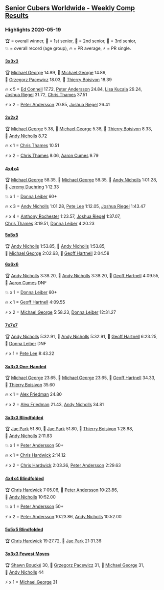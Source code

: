 <style>table {white-space: nowrap;}</style>

## [Senior Cubers Worldwide - Weekly Comp Results](/scw-comp/results/)
### Highlights 2020-05-19

<span style="white-space: nowrap;">🏆 = overall winner</span>, <span style="white-space: nowrap;">🥇 = 1st senior</span>, <span style="white-space: nowrap;">🥈 = 2nd senior</span>, <span style="white-space: nowrap;">🥉 = 3rd senior</span>, <span style="white-space: nowrap;">💥 = overall record (age group)</span>, <span style="white-space: nowrap;">🔥 = PR average</span>, <span style="white-space: nowrap;">⚡ = PR single</span>.

#### [3x3x3](333.md)

<span style="white-space: nowrap;">🏆 [Michael George](../../persons/michael_george/333.md) 14.89</span>, <span style="white-space: nowrap;">🥇 [Michael George](../../persons/michael_george/333.md) 14.89</span>, <span style="white-space: nowrap;">🥈 [Grzegorz Pacewicz](../../persons/grzegorz_pacewicz/333.md) 18.03</span>, <span style="white-space: nowrap;">🥉 [Thierry Boisivon](../../persons/thierry_boisivon/333.md) 18.39</span>

🔥 x 5 = <span style="white-space: nowrap;">[Ed Connell](../../persons/ed_connell/333.md) 17.72</span>, <span style="white-space: nowrap;">[Peter Andersson](../../persons/peter_andersson/333.md) 24.84</span>, <span style="white-space: nowrap;">[Lisa Kucala](../../persons/lisa_kucala/333.md) 29.24</span>, <span style="white-space: nowrap;">[Joshua Riegel](../../persons/joshua_riegel/333.md) 31.72</span>, <span style="white-space: nowrap;">[Chris Thames](../../persons/chris_thames/333.md) 37.51</span>

⚡ x 2 = <span style="white-space: nowrap;">[Peter Andersson](../../persons/peter_andersson/333.md) 20.85</span>, <span style="white-space: nowrap;">[Joshua Riegel](../../persons/joshua_riegel/333.md) 26.41</span>

#### [2x2x2](222.md)

<span style="white-space: nowrap;">🏆 [Michael George](../../persons/michael_george/222.md) 5.38</span>, <span style="white-space: nowrap;">🥇 [Michael George](../../persons/michael_george/222.md) 5.38</span>, <span style="white-space: nowrap;">🥈 [Thierry Boisivon](../../persons/thierry_boisivon/222.md) 8.33</span>, <span style="white-space: nowrap;">🥉 [Andy Nicholls](../../persons/andy_nicholls/222.md) 8.72</span>

🔥 x 1 = <span style="white-space: nowrap;">[Chris Thames](../../persons/chris_thames/222.md) 10.51</span>

⚡ x 2 = <span style="white-space: nowrap;">[Chris Thames](../../persons/chris_thames/222.md) 8.06</span>, <span style="white-space: nowrap;">[Aaron Cumes](../../persons/aaron_cumes/222.md) 9.79</span>

#### [4x4x4](444.md)

<span style="white-space: nowrap;">🏆 [Michael George](../../persons/michael_george/444.md) 58.35</span>, <span style="white-space: nowrap;">🥇 [Michael George](../../persons/michael_george/444.md) 58.35</span>, <span style="white-space: nowrap;">🥈 [Andy Nicholls](../../persons/andy_nicholls/444.md) 1:01.28</span>, <span style="white-space: nowrap;">🥉 [Jeremy Duehring](../../persons/jeremy_duehring/444.md) 1:12.33</span>

💥 x 1 = <span style="white-space: nowrap;">[Donna Leiber](../../persons/donna_leiber/444.md) 60+</span>

🔥 x 3 = <span style="white-space: nowrap;">[Andy Nicholls](../../persons/andy_nicholls/444.md) 1:01.28</span>, <span style="white-space: nowrap;">[Pete Lee](../../persons/pete_lee/444.md) 1:12.05</span>, <span style="white-space: nowrap;">[Joshua Riegel](../../persons/joshua_riegel/444.md) 1:43.47</span>

⚡ x 4 = <span style="white-space: nowrap;">[Anthony Rochester](../../persons/anthony_rochester/444.md) 1:23.57</span>, <span style="white-space: nowrap;">[Joshua Riegel](../../persons/joshua_riegel/444.md) 1:37.07</span>, <span style="white-space: nowrap;">[Chris Thames](../../persons/chris_thames/444.md) 3:19.51</span>, <span style="white-space: nowrap;">[Donna Leiber](../../persons/donna_leiber/444.md) 4:20.23</span>

#### [5x5x5](555.md)

<span style="white-space: nowrap;">🏆 [Andy Nicholls](../../persons/andy_nicholls/555.md) 1:53.85</span>, <span style="white-space: nowrap;">🥇 [Andy Nicholls](../../persons/andy_nicholls/555.md) 1:53.85</span>, <span style="white-space: nowrap;">🥈 [Michael George](../../persons/michael_george/555.md) 2:02.63</span>, <span style="white-space: nowrap;">🥉 [Geoff Hartnell](../../persons/geoff_hartnell/555.md) 2:04.58</span>

#### [6x6x6](666.md)

<span style="white-space: nowrap;">🏆 [Andy Nicholls](../../persons/andy_nicholls/666.md) 3:38.20</span>, <span style="white-space: nowrap;">🥇 [Andy Nicholls](../../persons/andy_nicholls/666.md) 3:38.20</span>, <span style="white-space: nowrap;">🥈 [Geoff Hartnell](../../persons/geoff_hartnell/666.md) 4:09.55</span>, <span style="white-space: nowrap;">🥉 [Aaron Cumes](../../persons/aaron_cumes/666.md) DNF</span>

💥 x 1 = <span style="white-space: nowrap;">[Donna Leiber](../../persons/donna_leiber/666.md) 60+</span>

🔥 x 1 = <span style="white-space: nowrap;">[Geoff Hartnell](../../persons/geoff_hartnell/666.md) 4:09.55</span>

⚡ x 2 = <span style="white-space: nowrap;">[Michael George](../../persons/michael_george/666.md) 5:58.23</span>, <span style="white-space: nowrap;">[Donna Leiber](../../persons/donna_leiber/666.md) 12:31.27</span>

#### [7x7x7](777.md)

<span style="white-space: nowrap;">🏆 [Andy Nicholls](../../persons/andy_nicholls/777.md) 5:32.91</span>, <span style="white-space: nowrap;">🥇 [Andy Nicholls](../../persons/andy_nicholls/777.md) 5:32.91</span>, <span style="white-space: nowrap;">🥈 [Geoff Hartnell](../../persons/geoff_hartnell/777.md) 6:23.25</span>, <span style="white-space: nowrap;">🥉 [Donna Leiber](../../persons/donna_leiber/777.md) DNF</span>

⚡ x 1 = <span style="white-space: nowrap;">[Pete Lee](../../persons/pete_lee/777.md) 8:43.22</span>

#### [3x3x3 One-Handed](333oh.md)

<span style="white-space: nowrap;">🏆 [Michael George](../../persons/michael_george/333oh.md) 23.65</span>, <span style="white-space: nowrap;">🥇 [Michael George](../../persons/michael_george/333oh.md) 23.65</span>, <span style="white-space: nowrap;">🥈 [Geoff Hartnell](../../persons/geoff_hartnell/333oh.md) 34.33</span>, <span style="white-space: nowrap;">🥉 [Thierry Boisivon](../../persons/thierry_boisivon/333oh.md) 35.60</span>

🔥 x 1 = <span style="white-space: nowrap;">[Alex Friedman](../../persons/alex_friedman/333oh.md) 24.80</span>

⚡ x 2 = <span style="white-space: nowrap;">[Alex Friedman](../../persons/alex_friedman/333oh.md) 21.43</span>, <span style="white-space: nowrap;">[Andy Nicholls](../../persons/andy_nicholls/333oh.md) 34.81</span>

#### [3x3x3 Blindfolded](333bf.md)

<span style="white-space: nowrap;">🏆 [Jae Park](../../persons/jae_park/333bf.md) 51.80</span>, <span style="white-space: nowrap;">🥇 [Jae Park](../../persons/jae_park/333bf.md) 51.80</span>, <span style="white-space: nowrap;">🥈 [Thierry Boisivon](../../persons/thierry_boisivon/333bf.md) 1:28.68</span>, <span style="white-space: nowrap;">🥉 [Andy Nicholls](../../persons/andy_nicholls/333bf.md) 2:11.83</span>

💥 x 1 = <span style="white-space: nowrap;">[Peter Andersson](../../persons/peter_andersson/333bf.md) 50+</span>

🔥 x 1 = <span style="white-space: nowrap;">[Chris Hardwick](../../persons/chris_hardwick/333bf.md) 2:14.12</span>

⚡ x 2 = <span style="white-space: nowrap;">[Chris Hardwick](../../persons/chris_hardwick/333bf.md) 2:03.36</span>, <span style="white-space: nowrap;">[Peter Andersson](../../persons/peter_andersson/333bf.md) 2:29.63</span>

#### [4x4x4 Blindfolded](444bf.md)

<span style="white-space: nowrap;">🏆 [Chris Hardwick](../../persons/chris_hardwick/444bf.md) 7:05.06</span>, <span style="white-space: nowrap;">🥇 [Peter Andersson](../../persons/peter_andersson/444bf.md) 10:23.86</span>, <span style="white-space: nowrap;">🥈 [Andy Nicholls](../../persons/andy_nicholls/444bf.md) 10:52.00</span>

💥 x 1 = <span style="white-space: nowrap;">[Peter Andersson](../../persons/peter_andersson/444bf.md) 50+</span>

⚡ x 2 = <span style="white-space: nowrap;">[Peter Andersson](../../persons/peter_andersson/444bf.md) 10:23.86</span>, <span style="white-space: nowrap;">[Andy Nicholls](../../persons/andy_nicholls/444bf.md) 10:52.00</span>

#### [5x5x5 Blindfolded](555bf.md)

<span style="white-space: nowrap;">🏆 [Chris Hardwick](../../persons/chris_hardwick/555bf.md) 19:27.72</span>, <span style="white-space: nowrap;">🥇 [Jae Park](../../persons/jae_park/555bf.md) 21:31.36</span>

#### [3x3x3 Fewest Moves](333fm.md)

<span style="white-space: nowrap;">🏆 [Shawn Boucké](../../persons/shawn_boucke/333fm.md) 30</span>, <span style="white-space: nowrap;">🥇 [Grzegorz Pacewicz](../../persons/grzegorz_pacewicz/333fm.md) 31</span>, <span style="white-space: nowrap;">🥇 [Michael George](../../persons/michael_george/333fm.md) 31</span>, <span style="white-space: nowrap;">🥉 [Andy Nicholls](../../persons/andy_nicholls/333fm.md) 44</span>

⚡ x 1 = <span style="white-space: nowrap;">[Michael George](../../persons/michael_george/333fm.md) 31</span>


<!-- Global site tag (gtag.js) - Google Analytics -->
<script async src="https://www.googletagmanager.com/gtag/js?id=UA-86348435-3"></script>
<script>window.dataLayer = window.dataLayer || []; function gtag() {dataLayer.push(arguments);} gtag('js', new Date()); gtag('config', 'UA-86348435-3');</script>
